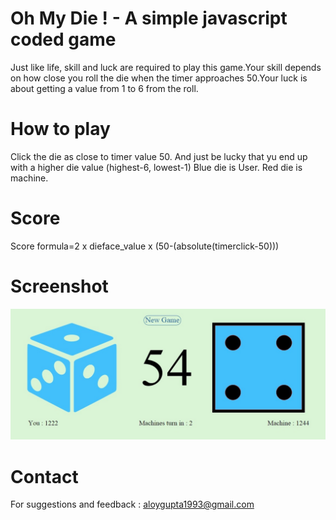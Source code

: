 # Oh My Die ! - A simple javascript coded game 

Just like life, skill and luck are required to play this game.Your skill depends on how close you roll the die when the timer approaches 50.Your luck is about getting a value from 1 to 6 from the roll.

#  How to play

Click the die as close to timer value 50. And just be lucky that yu end up with a higher die value (highest-6, lowest-1)
Blue die is User. Red die is machine.

# Score
Score formula=2 x dieface_value x (50-(absolute(timerclick-50)))

# Screenshot
![Game Screenshot](screenshot.jpg)

# Contact
For suggestions and feedback : aloygupta1993@gmail.com


